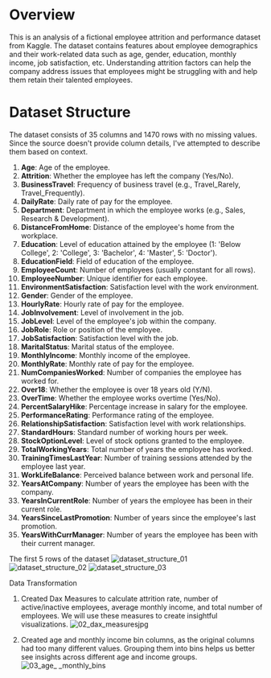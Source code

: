 # Overview
This is an analysis of a fictional employee attrition and performance dataset from Kaggle. The dataset contains features about employee demographics and their work-related data such as age, gender, education, monthly income, job satisfaction, etc.
Understanding attrition factors can help the company address issues that employees might be struggling with and help them retain their talented employees.

# Dataset Structure
The dataset consists of 35 columns and 1470 rows with no missing values. Since the source doesn't provide column details, I've attempted to describe them based on context.
1.	**Age**: Age of the employee.
2.	**Attrition**: Whether the employee has left the company (Yes/No).
3.	**BusinessTravel**: Frequency of business travel (e.g., Travel_Rarely, Travel_Frequently).
4.	**DailyRate**: Daily rate of pay for the employee.
5.	**Department**: Department in which the employee works (e.g., Sales, Research & Development).
6.	**DistanceFromHome**: Distance of the employee's home from the workplace.
7.	**Education**: Level of education attained by the employee (1: 'Below College', 2: 'College', 3: 'Bachelor', 4: 'Master', 5: 'Doctor').
8.	**EducationField**: Field of education of the employee.
9.	**EmployeeCount**: Number of employees (usually constant for all rows).
10.	**EmployeeNumber**: Unique identifier for each employee.
11.	**EnvironmentSatisfaction**: Satisfaction level with the work environment.
12.	**Gender**: Gender of the employee.
13.	**HourlyRate**: Hourly rate of pay for the employee.
14.	**JobInvolvement**: Level of involvement in the job.
15.	**JobLevel**: Level of the employee's job within the company.
16.	**JobRole**: Role or position of the employee.
17.	**JobSatisfaction**: Satisfaction level with the job.
18.	**MaritalStatus**: Marital status of the employee.
19.	**MonthlyIncome**: Monthly income of the employee.
20.	**MonthlyRate**: Monthly rate of pay for the employee.
21.	**NumCompaniesWorked**: Number of companies the employee has worked for.
22.	**Over18**: Whether the employee is over 18 years old (Y/N).
23.	**OverTime**: Whether the employee works overtime (Yes/No).
24.	**PercentSalaryHike**: Percentage increase in salary for the employee.
25.	**PerformanceRating**: Performance rating of the employee.
26.	**RelationshipSatisfaction**: Satisfaction level with work relationships.
27.	**StandardHours**: Standard number of working hours per week.
28.	**StockOptionLevel**: Level of stock options granted to the employee.
29.	**TotalWorkingYears**: Total number of years the employee has worked.
30.	**TrainingTimesLastYear**: Number of training sessions attended by the employee last year.
31.	**WorkLifeBalance**: Perceived balance between work and personal life.
32.	**YearsAtCompany**: Number of years the employee has been with the company.
33.	**YearsInCurrentRole**: Number of years the employee has been in their current role.
34.	**YearsSinceLastPromotion**: Number of years since the employee's last promotion.
35.	**YearsWithCurrManager**: Number of years the employee has been with their current manager.

The first 5 rows of the dataset
![dataset_structure_01](https://github.com/pongsakorn-onnim/Power_BI_project/assets/87061596/c1dbe446-3e83-4d3c-9e34-6245dc8988a2)
![dataset_structure_02](https://github.com/pongsakorn-onnim/Power_BI_project/assets/87061596/5f57bf6d-9bd9-462f-b485-74502a9cc866)
![dataset_structure_03](https://github.com/pongsakorn-onnim/Power_BI_project/assets/87061596/8d14c097-de31-45e6-a531-24ef9ce13e7b)

Data Transformation
1.	Created Dax Measures to calculate attrition rate, number of active/inactive employees, average monthly income, and total number of employees. We will use these measures to create insightful visualizations.
![02_dax_measuresjpg](https://github.com/pongsakorn-onnim/Power_BI_project/assets/87061596/bc3cd3cf-1a34-43ad-8406-192b8fa29313)

2.	Created age and monthly income bin columns, as the original columns had too many different values. Grouping them into bins helps us better see insights across different age and income groups.
![03_age_ _monthly_bins](https://github.com/pongsakorn-onnim/Power_BI_project/assets/87061596/75bdc641-20af-4973-aee5-1959e0527a6d)

  



